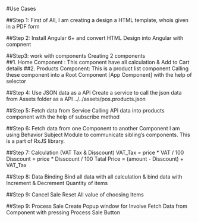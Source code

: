 #Use Cases

##Step 1: First of All, I am creating a design a HTML template, whois given in a PDF form

##Step 2: Install Angular 6+ and convert HTML Design into Angular with compnent

##Step3: work with components 
      Creating 2 components  
##1.	Home Component : This component have all calculation & Add to Cart details
##2.	Products Component: This is a product list component 
	Calling these component into a Root Component [App Component] with the help of selector
  
##Step 4: Use JSON data as a API
	Create a service to call the json data from Assets folder as a API
	../../assets/pos.products.json
  
##Step 5: Fetch data from Service
	Calling API data into products component with the help of subscribe method
  
##Step 6: Fetch data from one Component to another Component
	I am using Behavior Subject Module to communicate sibling’s components. This is a part of RxJS library.
  
##Step 7: Calculation (VAT Tax & Disscount)
	VAT_Tax = price * VAT / 100
	Disscount = price * Disscount / 100
	Tatal Price = (amount - Disscount) + VAT_Tax
  
##Step 8: Data Binding
	Bind all data with all calculation & bind data with Increment & Decrement Quantity of items
  
##Step 9: Cancel Sale
	Reset All value of choosing Items

##Step 9: Process Sale
	Create Popup window for Invoive
	Fetch Data from Component with pressing Process Sale Button

